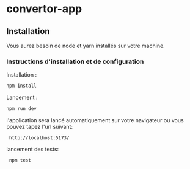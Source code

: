 # convertor-app


## Installation

Vous aurez besoin de node et yarn installés sur votre machine.


### Instructions d'installation et de configuration

Installation :

```sh
npm install
```

Lancement :

```sh
npm run dev
```
l'application sera lancé automatiquement sur votre navigateur ou vous pouvez tapez l'url suivant:
```
 http://localhost:5173/
```

lancement des tests:

```
 npm test
```
